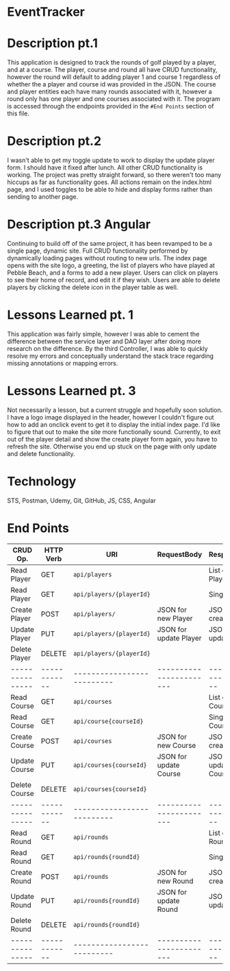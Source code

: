 # EventTracker

# Description pt.1
This application is designed to track the rounds of golf played by a player, and
at a course. The player, course and round all have CRUD functionality, however the
round will default to adding player 1 and course 1 regardless of whether the a player
and course id was provided in the JSON. The course and player entities each have
many rounds associated with it, however a round only has one player and one courses
associated with it. The program is accessed through the endpoints provided in the
`#End Points` section of this file.

# Description pt.2
I wasn't able to get my toggle update to work to display the update player form. I should have it fixed
after lunch. All other CRUD functionality is working. The project was pretty straight
forward, so there weren't too many hiccups as far as functionality goes. All actions remain
on the index.html page, and I used toggles to be able to hide and display forms rather
than sending to another page.

# Description pt.3 Angular
Continuing to build off of the same project, it has been revamped to be a single page, dynamic site.
Full CRUD functionality performed by dynamically loading pages without routing to new urls. The index page
opens with the site logo, a greeting, the list of players who have played at Pebble Beach, and a forms
to add a new player. Users can click on players to see their home of record, and edit it if they wish.
Users are able to delete players by clicking the delete icon in the player table as well.



# Lessons Learned pt. 1
This application was fairly simple, however I was able to cement the difference between
the service layer and DAO layer after doing more research on the difference. By the third
Controller, I was able to quickly resolve my errors and conceptually understand the stack
trace regarding missing annotations or mapping errors.

# Lessons Learned pt. 3
Not necessarily a lesson, but a current struggle and hopefully soon solution. I have a logo image displayed in the header, however I couldn't figure out how to add an onclick event to get it to display the initial index page. I'd like to figure that out to make the site more functionally sound. Currently, to exit out of the
player detail and show the create player form again, you have to refresh the site. Otherwise you end up stuck on the page with only update and delete functionality. 

# Technology
STS, Postman, Udemy, Git, GitHub, JS, CSS, Angular

# End Points

|  CRUD Op.    | HTTP Verb  |       URI                |  RequestBody          |        ResponseBody     |
|---------------|------------|--------------------------|-----------------------|------------------------|
|Read Player    |GET         |`api/players`             |                       | List of all Players    |
|Read Player    |GET         |`api/players/{playerId}`  |                       | Singular Player        |
|Create Player  |POST        |`api/players/`            |JSON for new Player    | JSON of created Player |
|Update Player  |PUT         |`api/players/{playerId}`  |JSON for update Player | JSON of updated Player |
|Delete Player  |DELETE      |`api/players/{playerId}`  |                       |                        |
|---------------|------------|--------------------------|-----------------------|------------------------|
|Read Course    |GET         |`api/courses`             |                       | List of all Courses    |
|Read Course    |GET         |`api/course{courseId}`    |                       | Singular Course        |
|Create Course  |POST        |`api/courses`             |JSON for new Course    | JSON of created Course |
|Update Course  |PUT         |`api/courses{courseId}`   |JSON for update Course | JSON of updated Course |
|Delete Course  |DELETE      |`api/courses{courseId}`   |                       |                        |
|---------------|------------|--------------------------|-----------------------|------------------------|
|Read Round     |GET         |`api/rounds`              |                       | List of all Rounds     |
|Read Round     |GET         |`api/rounds{roundId}`     |                       | Singular Round         |
|Create Round   |POST        |`api/rounds`              |JSON for new Round     | JSON of created Round  |
|Update Round   |PUT         |`api/rounds{roundId}`     |JSON for update Round  | JSON of updated Round  |
|Delete Round   |DELETE      |`api/rounds{roundId}`     |                       |                        |
|---------------|------------|--------------------------|-----------------------|------------------------|
